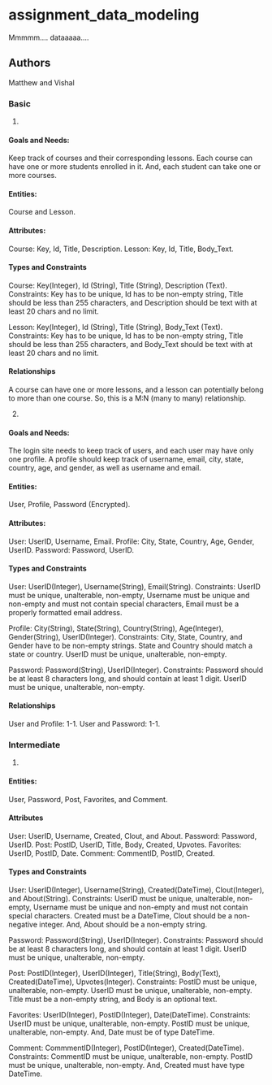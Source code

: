 # assignment_data_modeling
Mmmmm.... dataaaaa....

## Authors
Matthew and Vishal


### Basic

1)
#### Goals and Needs:
Keep track of courses and their corresponding lessons. Each course can have
one or more students enrolled in it. And, each student can take one or more
courses.

#### Entities:
Course and Lesson.

#### Attributes:
Course: Key, Id, Title, Description.
Lesson: Key, Id, Title, Body_Text.

#### Types and Constraints
Course: Key(Integer), Id (String), Title (String), Description (Text).
Constraints: Key has to be unique, Id has to be non-empty string, Title
should be less than 255 characters, and Description should be text with at
least 20 chars and no limit.

Lesson: Key(Integer), Id (String), Title (String), Body_Text (Text).
Constraints: Key has to be unique, Id has to be non-empty string, Title
should be less than 255 characters, and Body_Text should be text with at
least 20 chars and no limit.

#### Relationships
A course can have one or more lessons, and a lesson can potentially belong
to more than one course. So, this is a M:N (many to many) relationship.



2)
#### Goals and Needs:
The login site needs to keep track of users, and each user may have only one 
profile. A profile should keep track of username, email, city, state, country,
age, and gender, as well as username and email. 

#### Entities:
User, Profile, Password (Encrypted). 

#### Attributes:
User: UserID, Username, Email.
Profile: City, State, Country, Age, Gender, UserID.
Password: Password, UserID.

#### Types and Constraints
User: UserID(Integer), Username(String), Email(String).
Constraints: UserID must be unique, unalterable, non-empty, Username must be
unique and non-empty and must not contain special characters, Email must be a
properly formatted email address.

Profile: City(String), State(String), Country(String), Age(Integer),
Gender(String), UserID(Integer).
Constraints: City, State, Country, and Gender have to be non-empty strings.
State and Country should match a state or country. UserID must be unique,
unalterable, non-empty.

Password: Password(String), UserID(Integer).
Constraints: Password should be at least 8 characters long, and should contain
at least 1 digit. UserID must be unique, unalterable, non-empty.

#### Relationships
User and Profile: 1-1.
User and Password: 1-1.



### Intermediate
1.

#### Entities:
User, Password, Post, Favorites, and Comment.

#### Attributes
User: UserID, Username, Created, Clout, and About.
Password: Password, UserID.
Post: PostID, UserID, Title, Body, Created, Upvotes.
Favorites: UserID, PostID, Date.
Comment: CommentID, PostID, Created.

#### Types and Constraints
User: UserID(Integer), Username(String), Created(DateTime), Clout(Integer),
and About(String).
Constraints: UserID must be unique, unalterable, non-empty, Username must be
unique and non-empty and must not contain special characters. Created must
be a DateTime, Clout should be a non-negative integer. And, About should be
a non-empty string.

Password: Password(String), UserID(Integer).
Constraints: Password should be at least 8 characters long, and should contain
at least 1 digit. UserID must be unique, unalterable, non-empty.

Post: PostID(Integer), UserID(Integer), Title(String), Body(Text),
Created(DateTime), Upvotes(Integer).
Constraints: PostID must be unique, unalterable, non-empty. UserID must be
unique, unalterable, non-empty. Title must be a non-empty string, and Body
is an optional text.

Favorites: UserID(Integer), PostID(Integer), Date(DateTime).
Constraints: UserID must be unique, unalterable, non-empty. PostID must be
unique, unalterable, non-empty. And, Date must be of type DateTime.

Comment: CommmentID(Integer), PostID(Integer), Created(DateTime).
Constraints: CommentID must be unique, unalterable, non-empty. PostID must
be unique, unalterable, non-empty. And, Created must have type DateTime.

